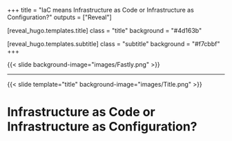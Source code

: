 +++
title = "IaC means Infrastructure as Code or Infrastructure as Configuration?"
outputs = ["Reveal"]

[reveal_hugo.templates.title]
class = "title"
background = "#4d163b"

[reveal_hugo.templates.subtitle]
class = "subtitle"
background = "#f7cbbf"
+++

{{< slide background-image="images/Fastly.png" >}}

---

{{< slide template="title" background-image="images/Title.png" >}}

# Infrastructure as Code or Infrastructure as Configuration?
